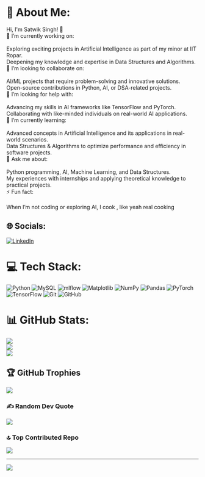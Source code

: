 # 💫 About Me:
Hi, I'm Satwik Singh! 👋<br>🔭 I’m currently working on:<br><br>Exploring exciting projects in Artificial Intelligence as part of my minor at IIT Ropar.<br>Deepening my knowledge and expertise in Data Structures and Algorithms.<br>👯 I’m looking to collaborate on:<br><br>AI/ML projects that require problem-solving and innovative solutions.<br>Open-source contributions in Python, AI, or DSA-related projects.<br>🤝 I’m looking for help with:<br><br>Advancing my skills in AI frameworks like TensorFlow and PyTorch.<br>Collaborating with like-minded individuals on real-world AI applications.<br>🌱 I’m currently learning:<br><br>Advanced concepts in Artificial Intelligence and its applications in real-world scenarios.<br>Data Structures & Algorithms to optimize performance and efficiency in software projects.<br>💬 Ask me about:<br><br>Python programming, AI, Machine Learning, and Data Structures.<br>My experiences with internships and applying theoretical knowledge to practical projects.<br>⚡ Fun fact:<br><br>When I’m not coding or exploring AI, I cook , like yeah real cooking


## 🌐 Socials:
[![LinkedIn](https://img.shields.io/badge/LinkedIn-%230077B5.svg?logo=linkedin&logoColor=white)](https://linkedin.com/in/satwik-singh7) 

# 💻 Tech Stack:
![Python](https://img.shields.io/badge/python-3670A0?style=for-the-badge&logo=python&logoColor=ffdd54) ![MySQL](https://img.shields.io/badge/mysql-4479A1.svg?style=for-the-badge&logo=mysql&logoColor=white) ![mlflow](https://img.shields.io/badge/mlflow-%23d9ead3.svg?style=for-the-badge&logo=numpy&logoColor=blue) ![Matplotlib](https://img.shields.io/badge/Matplotlib-%23ffffff.svg?style=for-the-badge&logo=Matplotlib&logoColor=black) ![NumPy](https://img.shields.io/badge/numpy-%23013243.svg?style=for-the-badge&logo=numpy&logoColor=white) ![Pandas](https://img.shields.io/badge/pandas-%23150458.svg?style=for-the-badge&logo=pandas&logoColor=white) ![PyTorch](https://img.shields.io/badge/PyTorch-%23EE4C2C.svg?style=for-the-badge&logo=PyTorch&logoColor=white) ![TensorFlow](https://img.shields.io/badge/TensorFlow-%23FF6F00.svg?style=for-the-badge&logo=TensorFlow&logoColor=white) ![Git](https://img.shields.io/badge/git-%23F05033.svg?style=for-the-badge&logo=git&logoColor=white) ![GitHub](https://img.shields.io/badge/github-%23121011.svg?style=for-the-badge&logo=github&logoColor=white)
# 📊 GitHub Stats:
![](https://github-readme-stats.vercel.app/api?username=satwik878720&theme=dark&hide_border=false&include_all_commits=false&count_private=false)<br/>
![](https://github-readme-streak-stats.herokuapp.com/?user=satwik878720&theme=dark&hide_border=false)<br/>
![](https://github-readme-stats.vercel.app/api/top-langs/?username=satwik878720&theme=dark&hide_border=false&include_all_commits=false&count_private=false&layout=compact)

## 🏆 GitHub Trophies
![](https://github-profile-trophy.vercel.app/?username=satwik878720&theme=radical&no-frame=false&no-bg=true&margin-w=4)

### ✍️ Random Dev Quote
![](https://quotes-github-readme.vercel.app/api?type=horizontal&theme=radical)

### 🔝 Top Contributed Repo
![](https://github-contributor-stats.vercel.app/api?username=satwik878720&limit=5&theme=dark&combine_all_yearly_contributions=true)

---
[![](https://visitcount.itsvg.in/api?id=satwik878720&icon=0&color=0)](https://visitcount.itsvg.in)

<!-- Proudly created with GPRM ( https://gprm.itsvg.in ) -->
